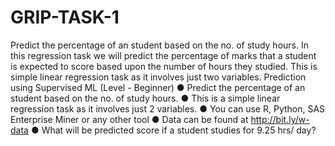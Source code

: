 # GRIP-TASK-1
Predict the percentage of an student based on the no. of study hours. In this regression task we will predict the percentage of marks that a student is expected to score based upon the number of hours they studied. This is simple linear regression task as it involves just two variables.
Prediction using Supervised ML
(Level - Beginner)
● Predict the percentage of an student based on the no. of study hours.
● This is a simple linear regression task as it involves just 2 variables.
● You can use R, Python, SAS Enterprise Miner or any other tool
● Data can be found at http://bit.ly/w-data
● What will be predicted score if a student studies for 9.25 hrs/ day?

